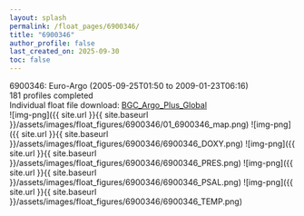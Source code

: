 ```yaml
---
layout: splash
permalink: /float_pages/6900346/
title: "6900346"
author_profile: false
last_created_on: 2025-09-30
toc: false
---
```

 
6900346: Euro-Argo (2005-09-25T01:50 to 2009-01-23T06:16)\
181 profiles completed\
Individual float file download: [BGC_Argo_Plus_Global](https://ftp.soest.hawaii.edu/bgc_argo_plus/Individual_Floats/outliers_removed/6900346_Sprof_processed.nc)\
![img-png]({{ site.url }}{{ site.baseurl }}/assets/images/float_figures/6900346/01_6900346_map.png)
![img-png]({{ site.url }}{{ site.baseurl }}/assets/images/float_figures/6900346/6900346_DOXY.png)
![img-png]({{ site.url }}{{ site.baseurl }}/assets/images/float_figures/6900346/6900346_PRES.png)
![img-png]({{ site.url }}{{ site.baseurl }}/assets/images/float_figures/6900346/6900346_PSAL.png)
![img-png]({{ site.url }}{{ site.baseurl }}/assets/images/float_figures/6900346/6900346_TEMP.png)
